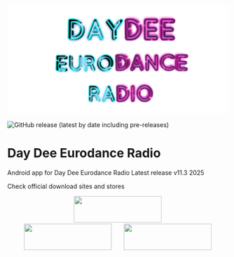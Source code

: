<p align="center">
<img src="https://github.com/ngrock90/DayDeeEurodanceRadioApp/raw/master/1024x500.png" />

![GitHub release (latest by date including pre-releases)](https://img.shields.io/github/v/release/ngrock90/DayDeeEurodanceRadioApp?include_prereleases&style=plastic)

  
# Day Dee Eurodance Radio
Android app for Day Dee Eurodance Radio
Latest release v11.3 2025

Check official download sites and stores
<p align="center">
<a href="https://play.google.com/store/apps/details?id=codlab.daydeeeurodanceradio"  title="App" imageanchor="1" style="margin-left: 1em; margin-right: 1em;"><img border="0" data-original-height="828" data-original-width="829" height="60" src="https://cdn.onlineradiobox.com/img/google-play-badge2_en.png" width="200" /></a><br /><a href="http://apps.samsung.com/appquery/appDetail.as?appId=codlab.daydeeeurodanceradio"  title="App" imageanchor="1" style="margin-left: 1em; margin-right: 1em;"><img border="0" data-original-height="828" data-original-width="829" height="60" src="https://1.bp.blogspot.com/-oz5a1xHWGQs/YP7TfII5TLI/AAAAAAAABFk/YNEtuwzY8MAV6w2P_lSmyMHwkxZDJv3IACLcBGAsYHQ/s16000/galaxy_apps_badge_black.png" width="200"/></a><a href="https://appgallery.huawei.com/#/app/C103030591"  title="App" imageanchor="1" style="margin-left: 1em; margin-right: 1em;"><img border="0" data-original-height="" data-original-width="" height="60" src="https://1.bp.blogspot.com/-F8S1qzOSKgg/YP7LVDbVL_I/AAAAAAAABFY/xVSLUQOyH5cwoWKzX588376QnAKQl-txwCPcBGAYYCw/s16000/appgallery.png" width="200" /></a>
